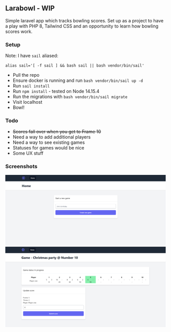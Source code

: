 ## Larabowl - WIP

Simple laravel app which tracks bowling scores. Set up as a project to have a play with PHP 8, Tailwind CSS and an opportunity to learn how bowling scores work.

### Setup

Note: I have `sail` aliased:
```
alias sail='[ -f sail ] && bash sail || bash vendor/bin/sail'
```

- Pull the repo
- Ensure docker is running and run `bash vendor/bin/sail up -d`
- Run `sail install`
- Run `npm install` - tested on Node 14.15.4
- Run the migrations with `bash vendor/bin/sail migrate`
- Visit localhost
- Bowl!

### Todo
- ~~Scores fall over when you get to Frame 10~~
- Need a way to add additional players
- Need a way to see existing games
- Statuses for games would be nice
- Some UX stuff

### Screenshots

<img src="./readme-files/1.PNG" />

<img src="./readme-files/2.PNG" />
